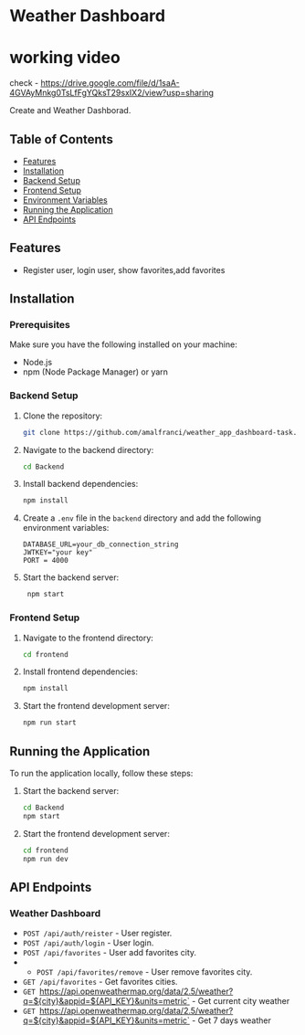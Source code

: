 


# Weather Dashboard 

# working video

check - https://drive.google.com/file/d/1saA-4GVAyMnkg0TsLfFgYQksT29sxIX2/view?usp=sharing

  Create and Weather Dashborad.

## Table of Contents

-   [Features](#features)
-   [Installation](#installation)
-   [Backend Setup](#backend-setup)
-   [Frontend Setup](#frontend-setup)
-   [Environment Variables](#environment-variables)
-   [Running the Application](#running-the-application)
-   [API Endpoints](#api-endpoints)

## Features

-   Register user, login user, show favorites,add favorites 

## Installation

### Prerequisites

Make sure you have the following installed on your machine:

-   Node.js
-   npm (Node Package Manager) or yarn

### Backend Setup

1. Clone the repository:

    ```sh
    git clone https://github.com/amalfranci/weather_app_dashboard-task.git

    ```

2. Navigate to the backend directory:

    ```sh
    cd Backend
    ```

3. Install backend dependencies:

    ```sh
    npm install
    ```

4. Create a `.env` file in the `backend` directory and add the following environment variables:

    ```plaintext
   DATABASE_URL=your_db_connection_string
    JWTKEY="your key"
    PORT = 4000
    
    ```

5. Start the backend server:

    ```sh
     npm start
    ```

### Frontend Setup

1. Navigate to the frontend directory:

    ```sh
    cd frontend
    ```

2. Install frontend dependencies:

    ```sh
    npm install
    ```


4. Start the frontend development server:

    ```sh
    npm run start
    ```

## Running the Application

To run the application locally, follow these steps:

1. Start the backend server:

    ```sh
    cd Backend
    npm start
    ```

2. Start the frontend development server:

    ```sh
    cd frontend
    npm run dev
    ```



## API Endpoints

### Weather Dashboard

-   `POST /api/auth/reister` - User register.
-   `POST /api/auth/login` - User login.
-   `POST /api/favorites` - User add favorites city.
-   -   `POST /api/favorites/remove` - User remove favorites city.
-   `GET /api/favorites` - Get favorites cities.
-   `GET `https://api.openweathermap.org/data/2.5/weather?q=${city}&appid=${API_KEY}&units=metric` - Get current city weather
-    `GET `https://api.openweathermap.org/data/2.5/weather?q=${city}&appid=${API_KEY}&units=metric` - Get 7 days weather 




